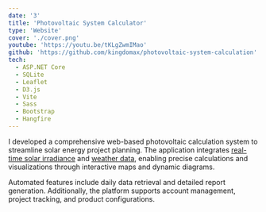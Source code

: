 ```yaml
---
date: '3'
title: 'Photovoltaic System Calculator'
type: 'Website'
cover: './cover.png'
youtube: 'https://youtu.be/tKLgZwmIMao'
github: 'https://github.com/kingdomax/photovoltaic-system-calculation'
tech:
  - ASP.NET Core
  - SQLite
  - Leaflet
  - D3.js
  - Vite
  - Sass
  - Bootstrap
  - Hangfire
---
```


I developed a comprehensive web-based photovoltaic calculation system to streamline solar energy project planning. The application integrates [real-time solar irradiance](https://joint-research-centre.ec.europa.eu/photovoltaic-geographical-information-system-pvgis_en) and [weather data](https://openweathermap.org/api), enabling precise calculations and visualizations through interactive maps and dynamic diagrams.

Automated features include daily data retrieval and detailed report generation. Additionally, the platform supports account management, project tracking, and product configurations.
